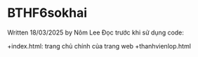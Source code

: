 # BTHF6sokhai
Written 18/03/2025 by Nôm Lee
Đọc trước khi sử dụng code:



+index.html: trang chủ chính của trang web 
+thanhvienlop.html 
